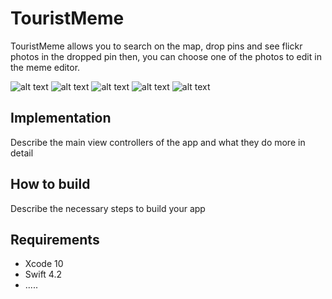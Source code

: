 # TouristMeme

TouristMeme allows you to search on the map, drop pins and see flickr photos in the dropped pin then, you can choose one of the photos to edit in the meme editor.


![alt text](https://ibb.co/C10DRBG)
![alt text](http://url/to/img.png)
![alt text](http://url/to/img.png)
![alt text](http://url/to/img.png)
![alt text](http://url/to/img.png)

## Implementation

Describe the main view controllers of the app and what they do more in detail

## How to build

Describe the necessary steps to build your app

## Requirements

 - Xcode 10
 - Swift 4.2
 - .....
